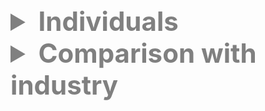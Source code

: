 <details><summary style="color:grey;font-size:300%;"><b>Individuals</b></summary style="color:grey;"> <details><summary style="color:Grey;font-size:200%;">Revenue (Quarterly QoQ Growth)</b></summary style="color:grey;font-size:200%;"><div>
<style scoped>
    .dataframe tbody tr th:only-of-type {
        vertical-align: middle;
    }

    .dataframe tbody tr th {
        vertical-align: top;
    }

    .dataframe thead th {
        text-align: right;
    }
</style>
<table border="1" class="dataframe">
  <thead>
    <tr style="text-align: right;">
      <th></th>
      <th>Absolute Deviation in Revenue (Quarterly QoQ Growth)</th>
    </tr>
    <tr>
      <th>Ticker</th>
      <th></th>
    </tr>
  </thead>
  <tbody>
    <tr>
      <th>ATO</th>
      <td>89.722618</td>
    </tr>
    <tr>
      <th>BKH</th>
      <td>88.081629</td>
    </tr>
    <tr>
      <th>NVDA</th>
      <td>86.964546</td>
    </tr>
    <tr>
      <th>MTN</th>
      <td>80.177897</td>
    </tr>
    <tr>
      <th>NFG</th>
      <td>59.664427</td>
    </tr>
  </tbody>
</table>
</div></details><details><summary style="color:Grey;font-size:200%;">Revenue (Annual YoY Growth)</b></summary style="color:grey;font-size:200%;"><div>
<style scoped>
    .dataframe tbody tr th:only-of-type {
        vertical-align: middle;
    }

    .dataframe tbody tr th {
        vertical-align: top;
    }

    .dataframe thead th {
        text-align: right;
    }
</style>
<table border="1" class="dataframe">
  <thead>
    <tr style="text-align: right;">
      <th></th>
      <th>Absolute Deviation in Revenue (Annual YoY Growth)</th>
    </tr>
    <tr>
      <th>Ticker</th>
      <th></th>
    </tr>
  </thead>
  <tbody>
    <tr>
      <th>CIVI</th>
      <td>234.577768</td>
    </tr>
    <tr>
      <th>ESTE</th>
      <td>231.120995</td>
    </tr>
    <tr>
      <th>AZZ</th>
      <td>136.090836</td>
    </tr>
    <tr>
      <th>CTRA</th>
      <td>86.406598</td>
    </tr>
    <tr>
      <th>QDEL</th>
      <td>82.588732</td>
    </tr>
  </tbody>
</table>
</div></details><details><summary style="color:Grey;font-size:200%;">Gross Profit (Quarterly QoQ Growth)</b></summary style="color:grey;font-size:200%;"><div>
<style scoped>
    .dataframe tbody tr th:only-of-type {
        vertical-align: middle;
    }

    .dataframe tbody tr th {
        vertical-align: top;
    }

    .dataframe thead th {
        text-align: right;
    }
</style>
<table border="1" class="dataframe">
  <thead>
    <tr style="text-align: right;">
      <th></th>
      <th>Absolute Deviation in Gross Profit (Quarterly QoQ Growth)</th>
    </tr>
    <tr>
      <th>Ticker</th>
      <th></th>
    </tr>
  </thead>
  <tbody>
    <tr>
      <th>CHK</th>
      <td>139.053604</td>
    </tr>
    <tr>
      <th>GPOR</th>
      <td>115.929149</td>
    </tr>
    <tr>
      <th>MTN</th>
      <td>114.188257</td>
    </tr>
    <tr>
      <th>RRC</th>
      <td>111.698146</td>
    </tr>
    <tr>
      <th>NVDA</th>
      <td>104.190060</td>
    </tr>
  </tbody>
</table>
</div></details><details><summary style="color:Grey;font-size:200%;">Gross Profit (Annual YoY Growth)</b></summary style="color:grey;font-size:200%;"><div>
<style scoped>
    .dataframe tbody tr th:only-of-type {
        vertical-align: middle;
    }

    .dataframe tbody tr th {
        vertical-align: top;
    }

    .dataframe thead th {
        text-align: right;
    }
</style>
<table border="1" class="dataframe">
  <thead>
    <tr style="text-align: right;">
      <th></th>
      <th>Absolute Deviation in Gross Profit (Annual YoY Growth)</th>
    </tr>
    <tr>
      <th>Ticker</th>
      <th></th>
    </tr>
  </thead>
  <tbody>
    <tr>
      <th>VST</th>
      <td>4688.607374</td>
    </tr>
    <tr>
      <th>VLO</th>
      <td>297.963175</td>
    </tr>
    <tr>
      <th>PBF</th>
      <td>233.024383</td>
    </tr>
    <tr>
      <th>CVI</th>
      <td>207.401264</td>
    </tr>
    <tr>
      <th>ESTE</th>
      <td>179.930396</td>
    </tr>
  </tbody>
</table>
</div></details><details><summary style="color:Grey;font-size:200%;">Gross Margin (FY)</b></summary style="color:grey;font-size:200%;"><div>
<style scoped>
    .dataframe tbody tr th:only-of-type {
        vertical-align: middle;
    }

    .dataframe tbody tr th {
        vertical-align: top;
    }

    .dataframe thead th {
        text-align: right;
    }
</style>
<table border="1" class="dataframe">
  <thead>
    <tr style="text-align: right;">
      <th></th>
      <th>Absolute Deviation in Gross Margin (FY)</th>
    </tr>
    <tr>
      <th>Ticker</th>
      <th></th>
    </tr>
  </thead>
  <tbody>
    <tr>
      <th>BKNG</th>
      <td>60.555004</td>
    </tr>
    <tr>
      <th>HQI</th>
      <td>56.142132</td>
    </tr>
    <tr>
      <th>JYNT</th>
      <td>53.810685</td>
    </tr>
    <tr>
      <th>IMMR</th>
      <td>53.475269</td>
    </tr>
    <tr>
      <th>VRRM</th>
      <td>45.658249</td>
    </tr>
  </tbody>
</table>
</div></details><details><summary style="color:Grey;font-size:200%;">EBITDA (Quarterly QoQ Growth)</b></summary style="color:grey;font-size:200%;"><div>
<style scoped>
    .dataframe tbody tr th:only-of-type {
        vertical-align: middle;
    }

    .dataframe tbody tr th {
        vertical-align: top;
    }

    .dataframe thead th {
        text-align: right;
    }
</style>
<table border="1" class="dataframe">
  <thead>
    <tr style="text-align: right;">
      <th></th>
      <th>Absolute Deviation in EBITDA (Quarterly QoQ Growth)</th>
    </tr>
    <tr>
      <th>Ticker</th>
      <th></th>
    </tr>
  </thead>
  <tbody>
    <tr>
      <th>EXPI</th>
      <td>1271.057627</td>
    </tr>
    <tr>
      <th>TTD</th>
      <td>815.727582</td>
    </tr>
    <tr>
      <th>ZM</th>
      <td>479.314611</td>
    </tr>
    <tr>
      <th>ELF</th>
      <td>360.173900</td>
    </tr>
    <tr>
      <th>ACIW</th>
      <td>336.306505</td>
    </tr>
  </tbody>
</table>
</div></details><details><summary style="color:Grey;font-size:200%;">EBITDA (Annual YoY Growth)</b></summary style="color:grey;font-size:200%;"><div>
<style scoped>
    .dataframe tbody tr th:only-of-type {
        vertical-align: middle;
    }

    .dataframe tbody tr th {
        vertical-align: top;
    }

    .dataframe thead th {
        text-align: right;
    }
</style>
<table border="1" class="dataframe">
  <thead>
    <tr style="text-align: right;">
      <th></th>
      <th>Absolute Deviation in EBITDA (Annual YoY Growth)</th>
    </tr>
    <tr>
      <th>Ticker</th>
      <th></th>
    </tr>
  </thead>
  <tbody>
    <tr>
      <th>OSUR</th>
      <td>100958.485745</td>
    </tr>
    <tr>
      <th>ZIP</th>
      <td>1607.436300</td>
    </tr>
    <tr>
      <th>VST</th>
      <td>272.621524</td>
    </tr>
    <tr>
      <th>CIVI</th>
      <td>211.294155</td>
    </tr>
    <tr>
      <th>ESTE</th>
      <td>192.076871</td>
    </tr>
  </tbody>
</table>
</div></details><details><summary style="color:Grey;font-size:200%;">Operating Margin (FY)</b></summary style="color:grey;font-size:200%;"><div>
<style scoped>
    .dataframe tbody tr th:only-of-type {
        vertical-align: middle;
    }

    .dataframe tbody tr th {
        vertical-align: top;
    }

    .dataframe thead th {
        text-align: right;
    }
</style>
<table border="1" class="dataframe">
  <thead>
    <tr style="text-align: right;">
      <th></th>
      <th>Absolute Deviation in Operating Margin (FY)</th>
    </tr>
    <tr>
      <th>Ticker</th>
      <th></th>
    </tr>
  </thead>
  <tbody>
    <tr>
      <th>SDGR</th>
      <td>64.695758</td>
    </tr>
    <tr>
      <th>V</th>
      <td>51.918145</td>
    </tr>
    <tr>
      <th>IMMR</th>
      <td>44.346019</td>
    </tr>
    <tr>
      <th>MRVI</th>
      <td>42.399503</td>
    </tr>
    <tr>
      <th>HQI</th>
      <td>39.581523</td>
    </tr>
  </tbody>
</table>
</div></details><details><summary style="color:Grey;font-size:200%;">EPS Diluted (Quarterly QoQ Growth)</b></summary style="color:grey;font-size:200%;"><div>
<style scoped>
    .dataframe tbody tr th:only-of-type {
        vertical-align: middle;
    }

    .dataframe tbody tr th {
        vertical-align: top;
    }

    .dataframe thead th {
        text-align: right;
    }
</style>
<table border="1" class="dataframe">
  <thead>
    <tr style="text-align: right;">
      <th></th>
      <th>Absolute Deviation in EPS Diluted (Quarterly QoQ Growth)</th>
    </tr>
    <tr>
      <th>Ticker</th>
      <th></th>
    </tr>
  </thead>
  <tbody>
    <tr>
      <th>CCOI</th>
      <td>12072.221264</td>
    </tr>
    <tr>
      <th>MRVI</th>
      <td>9990.582285</td>
    </tr>
    <tr>
      <th>RMBS</th>
      <td>4962.487496</td>
    </tr>
    <tr>
      <th>MNRO</th>
      <td>2897.532211</td>
    </tr>
    <tr>
      <th>JBT</th>
      <td>1363.979548</td>
    </tr>
  </tbody>
</table>
</div></details><details><summary style="color:Grey;font-size:200%;">EPS Diluted (Annual YoY Growth)</b></summary style="color:grey;font-size:200%;"><div>
<style scoped>
    .dataframe tbody tr th:only-of-type {
        vertical-align: middle;
    }

    .dataframe tbody tr th {
        vertical-align: top;
    }

    .dataframe thead th {
        text-align: right;
    }
</style>
<table border="1" class="dataframe">
  <thead>
    <tr style="text-align: right;">
      <th></th>
      <th>Absolute Deviation in EPS Diluted (Annual YoY Growth)</th>
    </tr>
    <tr>
      <th>Ticker</th>
      <th></th>
    </tr>
  </thead>
  <tbody>
    <tr>
      <th>NABL</th>
      <td>14968.849766</td>
    </tr>
    <tr>
      <th>TTGT</th>
      <td>3628.580615</td>
    </tr>
    <tr>
      <th>APOG</th>
      <td>3147.859582</td>
    </tr>
    <tr>
      <th>ZIP</th>
      <td>2671.880069</td>
    </tr>
    <tr>
      <th>SM</th>
      <td>2531.726216</td>
    </tr>
  </tbody>
</table>
</div></details><details><summary style="color:Grey;font-size:200%;">EPS Diluted (FY)</b></summary style="color:grey;font-size:200%;"><div>
<style scoped>
    .dataframe tbody tr th:only-of-type {
        vertical-align: middle;
    }

    .dataframe tbody tr th {
        vertical-align: top;
    }

    .dataframe thead th {
        text-align: right;
    }
</style>
<table border="1" class="dataframe">
  <thead>
    <tr style="text-align: right;">
      <th></th>
      <th>Absolute Deviation in EPS Diluted (FY)</th>
    </tr>
    <tr>
      <th>Ticker</th>
      <th></th>
    </tr>
  </thead>
  <tbody>
    <tr>
      <th>BKNG</th>
      <td>68.195589</td>
    </tr>
    <tr>
      <th>AMR</th>
      <td>63.868700</td>
    </tr>
    <tr>
      <th>DDS</th>
      <td>42.347330</td>
    </tr>
    <tr>
      <th>CHRD</th>
      <td>41.929600</td>
    </tr>
    <tr>
      <th>GPI</th>
      <td>38.674430</td>
    </tr>
  </tbody>
</table>
</div></details><details><summary style="color:Grey;font-size:200%;">Net Income (Quarterly QoQ Growth)</b></summary style="color:grey;font-size:200%;"><div>
<style scoped>
    .dataframe tbody tr th:only-of-type {
        vertical-align: middle;
    }

    .dataframe tbody tr th {
        vertical-align: top;
    }

    .dataframe thead th {
        text-align: right;
    }
</style>
<table border="1" class="dataframe">
  <thead>
    <tr style="text-align: right;">
      <th></th>
      <th>Absolute Deviation in Net Income (Quarterly QoQ Growth)</th>
    </tr>
    <tr>
      <th>Ticker</th>
      <th></th>
    </tr>
  </thead>
  <tbody>
    <tr>
      <th>CCOI</th>
      <td>12114.447521</td>
    </tr>
    <tr>
      <th>MRVI</th>
      <td>9829.747472</td>
    </tr>
    <tr>
      <th>RMBS</th>
      <td>4981.379233</td>
    </tr>
    <tr>
      <th>MNRO</th>
      <td>1989.477211</td>
    </tr>
    <tr>
      <th>JBT</th>
      <td>1366.530571</td>
    </tr>
  </tbody>
</table>
</div></details><details><summary style="color:Grey;font-size:200%;">Net Income (Annual YoY Growth)</b></summary style="color:grey;font-size:200%;"><div>
<style scoped>
    .dataframe tbody tr th:only-of-type {
        vertical-align: middle;
    }

    .dataframe tbody tr th {
        vertical-align: top;
    }

    .dataframe thead th {
        text-align: right;
    }
</style>
<table border="1" class="dataframe">
  <thead>
    <tr style="text-align: right;">
      <th></th>
      <th>Absolute Deviation in Net Income (Annual YoY Growth)</th>
    </tr>
    <tr>
      <th>Ticker</th>
      <th></th>
    </tr>
  </thead>
  <tbody>
    <tr>
      <th>NABL</th>
      <td>14389.800831</td>
    </tr>
    <tr>
      <th>TTGT</th>
      <td>3989.355089</td>
    </tr>
    <tr>
      <th>APOG</th>
      <td>2769.925772</td>
    </tr>
    <tr>
      <th>ZIP</th>
      <td>2755.152455</td>
    </tr>
    <tr>
      <th>SM</th>
      <td>2510.095205</td>
    </tr>
  </tbody>
</table>
</div></details><details><summary style="color:Grey;font-size:200%;">Net Margin (FY)</b></summary style="color:grey;font-size:200%;"><div>
<style scoped>
    .dataframe tbody tr th:only-of-type {
        vertical-align: middle;
    }

    .dataframe tbody tr th {
        vertical-align: top;
    }

    .dataframe thead th {
        text-align: right;
    }
</style>
<table border="1" class="dataframe">
  <thead>
    <tr style="text-align: right;">
      <th></th>
      <th>Absolute Deviation in Net Margin (FY)</th>
    </tr>
    <tr>
      <th>Ticker</th>
      <th></th>
    </tr>
  </thead>
  <tbody>
    <tr>
      <th>SDGR</th>
      <td>70.707477</td>
    </tr>
    <tr>
      <th>IMMR</th>
      <td>63.524470</td>
    </tr>
    <tr>
      <th>MTSI</th>
      <td>48.959061</td>
    </tr>
    <tr>
      <th>INVA</th>
      <td>44.037010</td>
    </tr>
    <tr>
      <th>V</th>
      <td>38.273669</td>
    </tr>
  </tbody>
</table>
</div></details><details><summary style="color:Grey;font-size:200%;">Total Assets (Annual YoY Growth)</b></summary style="color:grey;font-size:200%;"><div>
<style scoped>
    .dataframe tbody tr th:only-of-type {
        vertical-align: middle;
    }

    .dataframe tbody tr th {
        vertical-align: top;
    }

    .dataframe thead th {
        text-align: right;
    }
</style>
<table border="1" class="dataframe">
  <thead>
    <tr style="text-align: right;">
      <th></th>
      <th>Absolute Deviation in Total Assets (Annual YoY Growth)</th>
    </tr>
    <tr>
      <th>Ticker</th>
      <th></th>
    </tr>
  </thead>
  <tbody>
    <tr>
      <th>SPGI</th>
      <td>298.425935</td>
    </tr>
    <tr>
      <th>QDEL</th>
      <td>241.561207</td>
    </tr>
    <tr>
      <th>ESTE</th>
      <td>130.647414</td>
    </tr>
    <tr>
      <th>GEN</th>
      <td>122.706249</td>
    </tr>
    <tr>
      <th>GCT</th>
      <td>111.542606</td>
    </tr>
  </tbody>
</table>
</div></details><details><summary style="color:Grey;font-size:200%;">Total Assets (Quarterly QoQ Growth)</b></summary style="color:grey;font-size:200%;"><div>
<style scoped>
    .dataframe tbody tr th:only-of-type {
        vertical-align: middle;
    }

    .dataframe tbody tr th {
        vertical-align: top;
    }

    .dataframe thead th {
        text-align: right;
    }
</style>
<table border="1" class="dataframe">
  <thead>
    <tr style="text-align: right;">
      <th></th>
      <th>Absolute Deviation in Total Assets (Quarterly QoQ Growth)</th>
    </tr>
    <tr>
      <th>Ticker</th>
      <th></th>
    </tr>
  </thead>
  <tbody>
    <tr>
      <th>CCOI</th>
      <td>144.022106</td>
    </tr>
    <tr>
      <th>XYL</th>
      <td>99.731305</td>
    </tr>
    <tr>
      <th>AMPH</th>
      <td>74.524051</td>
    </tr>
    <tr>
      <th>WAT</th>
      <td>33.914203</td>
    </tr>
    <tr>
      <th>ZYXI</th>
      <td>33.754571</td>
    </tr>
  </tbody>
</table>
</div></details><details><summary style="color:Grey;font-size:200%;">Total Debt (Quarterly QoQ Growth)</b></summary style="color:grey;font-size:200%;"><div>
<style scoped>
    .dataframe tbody tr th:only-of-type {
        vertical-align: middle;
    }

    .dataframe tbody tr th {
        vertical-align: top;
    }

    .dataframe thead th {
        text-align: right;
    }
</style>
<table border="1" class="dataframe">
  <thead>
    <tr style="text-align: right;">
      <th></th>
      <th>Absolute Deviation in Total Debt (Quarterly QoQ Growth)</th>
    </tr>
    <tr>
      <th>Ticker</th>
      <th></th>
    </tr>
  </thead>
  <tbody>
    <tr>
      <th>CIVI</th>
      <td>607.789975</td>
    </tr>
    <tr>
      <th>DAKT</th>
      <td>502.573105</td>
    </tr>
    <tr>
      <th>AMPH</th>
      <td>406.325434</td>
    </tr>
    <tr>
      <th>ZYXI</th>
      <td>180.809864</td>
    </tr>
    <tr>
      <th>EXPI</th>
      <td>107.453682</td>
    </tr>
  </tbody>
</table>
</div></details><details><summary style="color:Grey;font-size:200%;">Total Debt (Annual YoY Growth)</b></summary style="color:grey;font-size:200%;"><div>
<style scoped>
    .dataframe tbody tr th:only-of-type {
        vertical-align: middle;
    }

    .dataframe tbody tr th {
        vertical-align: top;
    }

    .dataframe thead th {
        text-align: right;
    }
</style>
<table border="1" class="dataframe">
  <thead>
    <tr style="text-align: right;">
      <th></th>
      <th>Absolute Deviation in Total Debt (Annual YoY Growth)</th>
    </tr>
    <tr>
      <th>Ticker</th>
      <th></th>
    </tr>
  </thead>
  <tbody>
    <tr>
      <th>GRC</th>
      <td>37819.814817</td>
    </tr>
    <tr>
      <th>COCO</th>
      <td>3528.795348</td>
    </tr>
    <tr>
      <th>VITL</th>
      <td>3053.888878</td>
    </tr>
    <tr>
      <th>GCT</th>
      <td>2596.264597</td>
    </tr>
    <tr>
      <th>ZIP</th>
      <td>2041.448215</td>
    </tr>
  </tbody>
</table>
</div></details><details><summary style="color:Grey;font-size:200%;">Free Cash Flow (Quarterly QoQ Growth)</b></summary style="color:grey;font-size:200%;"><div>
<style scoped>
    .dataframe tbody tr th:only-of-type {
        vertical-align: middle;
    }

    .dataframe tbody tr th {
        vertical-align: top;
    }

    .dataframe thead th {
        text-align: right;
    }
</style>
<table border="1" class="dataframe">
  <thead>
    <tr style="text-align: right;">
      <th></th>
      <th>Absolute Deviation in Free Cash Flow (Quarterly QoQ Growth)</th>
    </tr>
    <tr>
      <th>Ticker</th>
      <th></th>
    </tr>
  </thead>
  <tbody>
    <tr>
      <th>ALNT</th>
      <td>34039.441927</td>
    </tr>
    <tr>
      <th>BDX</th>
      <td>28788.329287</td>
    </tr>
    <tr>
      <th>HOG</th>
      <td>19778.684454</td>
    </tr>
    <tr>
      <th>GHC</th>
      <td>7300.561921</td>
    </tr>
    <tr>
      <th>IP</th>
      <td>6025.120549</td>
    </tr>
  </tbody>
</table>
</div></details><details><summary style="color:Grey;font-size:200%;">Free Cash Flow (Annual YoY Growth)</b></summary style="color:grey;font-size:200%;"><div>
<style scoped>
    .dataframe tbody tr th:only-of-type {
        vertical-align: middle;
    }

    .dataframe tbody tr th {
        vertical-align: top;
    }

    .dataframe thead th {
        text-align: right;
    }
</style>
<table border="1" class="dataframe">
  <thead>
    <tr style="text-align: right;">
      <th></th>
      <th>Absolute Deviation in Free Cash Flow (Annual YoY Growth)</th>
    </tr>
    <tr>
      <th>Ticker</th>
      <th></th>
    </tr>
  </thead>
  <tbody>
    <tr>
      <th>LZB</th>
      <td>5313.619718</td>
    </tr>
    <tr>
      <th>VITL</th>
      <td>4515.303125</td>
    </tr>
    <tr>
      <th>BECN</th>
      <td>2435.202203</td>
    </tr>
    <tr>
      <th>CHRW</th>
      <td>2298.182551</td>
    </tr>
    <tr>
      <th>PBF</th>
      <td>1534.088464</td>
    </tr>
  </tbody>
</table>
</div></details><details><summary style="color:Grey;font-size:200%;">Free Cash Flow Margin (FY)</b></summary style="color:grey;font-size:200%;"><div>
<style scoped>
    .dataframe tbody tr th:only-of-type {
        vertical-align: middle;
    }

    .dataframe tbody tr th {
        vertical-align: top;
    }

    .dataframe thead th {
        text-align: right;
    }
</style>
<table border="1" class="dataframe">
  <thead>
    <tr style="text-align: right;">
      <th></th>
      <th>Absolute Deviation in Free Cash Flow Margin (FY)</th>
    </tr>
    <tr>
      <th>Ticker</th>
      <th></th>
    </tr>
  </thead>
  <tbody>
    <tr>
      <th>IMMR</th>
      <td>88.711429</td>
    </tr>
    <tr>
      <th>V</th>
      <td>48.195440</td>
    </tr>
    <tr>
      <th>ATO</th>
      <td>46.062345</td>
    </tr>
    <tr>
      <th>SDGR</th>
      <td>45.387959</td>
    </tr>
    <tr>
      <th>IDCC</th>
      <td>43.147000</td>
    </tr>
  </tbody>
</table>
</div></details><details><summary style="color:Grey;font-size:200%;">Volatility</b></summary style="color:grey;font-size:200%;"><div>
<style scoped>
    .dataframe tbody tr th:only-of-type {
        vertical-align: middle;
    }

    .dataframe tbody tr th {
        vertical-align: top;
    }

    .dataframe thead th {
        text-align: right;
    }
</style>
<table border="1" class="dataframe">
  <thead>
    <tr style="text-align: right;">
      <th></th>
      <th>Absolute Deviation in Volatility</th>
    </tr>
    <tr>
      <th>Ticker</th>
      <th></th>
    </tr>
  </thead>
  <tbody>
    <tr>
      <th>ERII</th>
      <td>15.066838</td>
    </tr>
    <tr>
      <th>LRN</th>
      <td>15.007083</td>
    </tr>
    <tr>
      <th>CHX</th>
      <td>14.456467</td>
    </tr>
    <tr>
      <th>PRG</th>
      <td>11.562402</td>
    </tr>
    <tr>
      <th>FTV</th>
      <td>9.596768</td>
    </tr>
  </tbody>
</table>
</div></details><details><summary style="color:Grey;font-size:200%;">Volatility Month</b></summary style="color:grey;font-size:200%;"><div>
<style scoped>
    .dataframe tbody tr th:only-of-type {
        vertical-align: middle;
    }

    .dataframe tbody tr th {
        vertical-align: top;
    }

    .dataframe thead th {
        text-align: right;
    }
</style>
<table border="1" class="dataframe">
  <thead>
    <tr style="text-align: right;">
      <th></th>
      <th>Absolute Deviation in Volatility Month</th>
    </tr>
    <tr>
      <th>Ticker</th>
      <th></th>
    </tr>
  </thead>
  <tbody>
    <tr>
      <th>EBIX</th>
      <td>11.310904</td>
    </tr>
    <tr>
      <th>GCT</th>
      <td>9.311715</td>
    </tr>
    <tr>
      <th>LWAY</th>
      <td>5.840848</td>
    </tr>
    <tr>
      <th>RYAM</th>
      <td>4.442398</td>
    </tr>
    <tr>
      <th>AEHR</th>
      <td>3.973016</td>
    </tr>
  </tbody>
</table>
</div></details><details><summary style="color:Grey;font-size:200%;">Volatility Week</b></summary style="color:grey;font-size:200%;"><div>
<style scoped>
    .dataframe tbody tr th:only-of-type {
        vertical-align: middle;
    }

    .dataframe tbody tr th {
        vertical-align: top;
    }

    .dataframe thead th {
        text-align: right;
    }
</style>
<table border="1" class="dataframe">
  <thead>
    <tr style="text-align: right;">
      <th></th>
      <th>Absolute Deviation in Volatility Week</th>
    </tr>
    <tr>
      <th>Ticker</th>
      <th></th>
    </tr>
  </thead>
  <tbody>
    <tr>
      <th>LWAY</th>
      <td>6.223170</td>
    </tr>
    <tr>
      <th>EBIX</th>
      <td>5.955659</td>
    </tr>
    <tr>
      <th>GCT</th>
      <td>4.934371</td>
    </tr>
    <tr>
      <th>CALX</th>
      <td>4.538860</td>
    </tr>
    <tr>
      <th>HRMY</th>
      <td>4.117521</td>
    </tr>
  </tbody>
</table>
</div></details><details><summary style="color:Grey;font-size:200%;">EPS Forecast (MRQ)</b></summary style="color:grey;font-size:200%;"><div>
<style scoped>
    .dataframe tbody tr th:only-of-type {
        vertical-align: middle;
    }

    .dataframe tbody tr th {
        vertical-align: top;
    }

    .dataframe thead th {
        text-align: right;
    }
</style>
<table border="1" class="dataframe">
  <thead>
    <tr style="text-align: right;">
      <th></th>
      <th>Absolute Deviation in EPS Forecast (MRQ)</th>
    </tr>
    <tr>
      <th>Ticker</th>
      <th></th>
    </tr>
  </thead>
  <tbody>
    <tr>
      <th>BKNG</th>
      <td>64.397050</td>
    </tr>
    <tr>
      <th>AVGO</th>
      <td>9.482978</td>
    </tr>
    <tr>
      <th>URI</th>
      <td>9.425825</td>
    </tr>
    <tr>
      <th>REGN</th>
      <td>9.097300</td>
    </tr>
    <tr>
      <th>CABO</th>
      <td>8.627210</td>
    </tr>
  </tbody>
</table>
</div></details><details><summary style="color:Grey;font-size:200%;">Return on Assets (TTM)</b></summary style="color:grey;font-size:200%;"><div>
<style scoped>
    .dataframe tbody tr th:only-of-type {
        vertical-align: middle;
    }

    .dataframe tbody tr th {
        vertical-align: top;
    }

    .dataframe thead th {
        text-align: right;
    }
</style>
<table border="1" class="dataframe">
  <thead>
    <tr style="text-align: right;">
      <th></th>
      <th>Absolute Deviation in Return on Assets (TTM)</th>
    </tr>
    <tr>
      <th>Ticker</th>
      <th></th>
    </tr>
  </thead>
  <tbody>
    <tr>
      <th>CCOI</th>
      <td>33.031136</td>
    </tr>
    <tr>
      <th>MED</th>
      <td>31.308000</td>
    </tr>
    <tr>
      <th>GPOR</th>
      <td>26.272003</td>
    </tr>
    <tr>
      <th>CHK</th>
      <td>24.716683</td>
    </tr>
    <tr>
      <th>HRMY</th>
      <td>22.304371</td>
    </tr>
  </tbody>
</table>
</div></details><details><summary style="color:Grey;font-size:200%;">Return on Equity (TTM)</b></summary style="color:grey;font-size:200%;"><div>
<style scoped>
    .dataframe tbody tr th:only-of-type {
        vertical-align: middle;
    }

    .dataframe tbody tr th {
        vertical-align: top;
    }

    .dataframe thead th {
        text-align: right;
    }
</style>
<table border="1" class="dataframe">
  <thead>
    <tr style="text-align: right;">
      <th></th>
      <th>Absolute Deviation in Return on Equity (TTM)</th>
    </tr>
    <tr>
      <th>Ticker</th>
      <th></th>
    </tr>
  </thead>
  <tbody>
    <tr>
      <th>CL</th>
      <td>2782.352338</td>
    </tr>
    <tr>
      <th>HD</th>
      <td>1991.183118</td>
    </tr>
    <tr>
      <th>CCOI</th>
      <td>1501.433319</td>
    </tr>
    <tr>
      <th>HRB</th>
      <td>415.410323</td>
    </tr>
    <tr>
      <th>IT</th>
      <td>388.521946</td>
    </tr>
  </tbody>
</table>
</div></details><details><summary style="color:Grey;font-size:200%;">Return on Invested Capital (TTM)</b></summary style="color:grey;font-size:200%;"><div>
<style scoped>
    .dataframe tbody tr th:only-of-type {
        vertical-align: middle;
    }

    .dataframe tbody tr th {
        vertical-align: top;
    }

    .dataframe thead th {
        text-align: right;
    }
</style>
<table border="1" class="dataframe">
  <thead>
    <tr style="text-align: right;">
      <th></th>
      <th>Absolute Deviation in Return on Invested Capital (TTM)</th>
    </tr>
    <tr>
      <th>Ticker</th>
      <th></th>
    </tr>
  </thead>
  <tbody>
    <tr>
      <th>MED</th>
      <td>59.937529</td>
    </tr>
    <tr>
      <th>GPOR</th>
      <td>46.346362</td>
    </tr>
    <tr>
      <th>AAPL</th>
      <td>44.777796</td>
    </tr>
    <tr>
      <th>CCOI</th>
      <td>44.262468</td>
    </tr>
    <tr>
      <th>ADP</th>
      <td>38.456029</td>
    </tr>
  </tbody>
</table>
</div></details><details><summary style="color:Grey;font-size:200%;">Quick Ratio (MRQ)</b></summary style="color:grey;font-size:200%;"><div>
<style scoped>
    .dataframe tbody tr th:only-of-type {
        vertical-align: middle;
    }

    .dataframe tbody tr th {
        vertical-align: top;
    }

    .dataframe thead th {
        text-align: right;
    }
</style>
<table border="1" class="dataframe">
  <thead>
    <tr style="text-align: right;">
      <th></th>
      <th>Absolute Deviation in Quick Ratio (MRQ)</th>
    </tr>
    <tr>
      <th>Ticker</th>
      <th></th>
    </tr>
  </thead>
  <tbody>
    <tr>
      <th>LPRO</th>
      <td>13.464441</td>
    </tr>
    <tr>
      <th>SLP</th>
      <td>12.849756</td>
    </tr>
    <tr>
      <th>TTGT</th>
      <td>7.473406</td>
    </tr>
    <tr>
      <th>HCC</th>
      <td>7.308191</td>
    </tr>
    <tr>
      <th>OLED</th>
      <td>6.204072</td>
    </tr>
  </tbody>
</table>
</div></details><details><summary style="color:Grey;font-size:200%;">Price to Book (FY)</b></summary style="color:grey;font-size:200%;"><div>
<style scoped>
    .dataframe tbody tr th:only-of-type {
        vertical-align: middle;
    }

    .dataframe tbody tr th {
        vertical-align: top;
    }

    .dataframe thead th {
        text-align: right;
    }
</style>
<table border="1" class="dataframe">
  <thead>
    <tr style="text-align: right;">
      <th></th>
      <th>Absolute Deviation in Price to Book (FY)</th>
    </tr>
    <tr>
      <th>Ticker</th>
      <th></th>
    </tr>
  </thead>
  <tbody>
    <tr>
      <th>COR</th>
      <td>188.302829</td>
    </tr>
    <tr>
      <th>HRB</th>
      <td>182.886442</td>
    </tr>
    <tr>
      <th>HD</th>
      <td>175.393237</td>
    </tr>
    <tr>
      <th>CL</th>
      <td>140.688098</td>
    </tr>
    <tr>
      <th>IT</th>
      <td>107.405461</td>
    </tr>
  </tbody>
</table>
</div></details><details><summary style="color:Grey;font-size:200%;">Price to Earnings Ratio (TTM)</b></summary style="color:grey;font-size:200%;"><div>
<style scoped>
    .dataframe tbody tr th:only-of-type {
        vertical-align: middle;
    }

    .dataframe tbody tr th {
        vertical-align: top;
    }

    .dataframe thead th {
        text-align: right;
    }
</style>
<table border="1" class="dataframe">
  <thead>
    <tr style="text-align: right;">
      <th></th>
      <th>Absolute Deviation in Price to Earnings Ratio (TTM)</th>
    </tr>
    <tr>
      <th>Ticker</th>
      <th></th>
    </tr>
  </thead>
  <tbody>
    <tr>
      <th>UTZ</th>
      <td>3532.387744</td>
    </tr>
    <tr>
      <th>AMED</th>
      <td>1231.306001</td>
    </tr>
    <tr>
      <th>NRDS</th>
      <td>879.850304</td>
    </tr>
    <tr>
      <th>HQY</th>
      <td>382.917242</td>
    </tr>
    <tr>
      <th>KWR</th>
      <td>261.621788</td>
    </tr>
  </tbody>
</table>
</div></details><details><summary style="color:Grey;font-size:200%;">Price to Free Cash Flow (TTM)</b></summary style="color:grey;font-size:200%;"><div>
<style scoped>
    .dataframe tbody tr th:only-of-type {
        vertical-align: middle;
    }

    .dataframe tbody tr th {
        vertical-align: top;
    }

    .dataframe thead th {
        text-align: right;
    }
</style>
<table border="1" class="dataframe">
  <thead>
    <tr style="text-align: right;">
      <th></th>
      <th>Absolute Deviation in Price to Free Cash Flow (TTM)</th>
    </tr>
    <tr>
      <th>Ticker</th>
      <th></th>
    </tr>
  </thead>
  <tbody>
    <tr>
      <th>PEN</th>
      <td>15181.394893</td>
    </tr>
    <tr>
      <th>FLS</th>
      <td>990.472869</td>
    </tr>
    <tr>
      <th>XPO</th>
      <td>288.630050</td>
    </tr>
    <tr>
      <th>SXT</th>
      <td>230.050549</td>
    </tr>
    <tr>
      <th>TSLA</th>
      <td>189.371220</td>
    </tr>
  </tbody>
</table>
</div></details><details><summary style="color:Grey;font-size:200%;">Price to Revenue Ratio (TTM)</b></summary style="color:grey;font-size:200%;"><div>
<style scoped>
    .dataframe tbody tr th:only-of-type {
        vertical-align: middle;
    }

    .dataframe tbody tr th {
        vertical-align: top;
    }

    .dataframe thead th {
        text-align: right;
    }
</style>
<table border="1" class="dataframe">
  <thead>
    <tr style="text-align: right;">
      <th></th>
      <th>Absolute Deviation in Price to Revenue Ratio (TTM)</th>
    </tr>
    <tr>
      <th>Ticker</th>
      <th></th>
    </tr>
  </thead>
  <tbody>
    <tr>
      <th>NVDA</th>
      <td>28.661948</td>
    </tr>
    <tr>
      <th>TTD</th>
      <td>15.621729</td>
    </tr>
    <tr>
      <th>LLY</th>
      <td>13.317696</td>
    </tr>
    <tr>
      <th>V</th>
      <td>12.544168</td>
    </tr>
    <tr>
      <th>TW</th>
      <td>10.811773</td>
    </tr>
  </tbody>
</table>
</div></details></details><details><summary style="color:grey; font-size:300%;"><b>Comparison with industry</b></summary style="color:grey;"><table border="1" class="dataframe">
  <thead>
    <tr style="text-align: right;">
      <th></th>
      <th>336</th>
      <th>Sector</th>
    </tr>
  </thead>
  <tbody>
    <tr>
      <th>Revenue (Quarterly QoQ Growth)</th>
      <td>-5.660154</td>
      <td>5.616478</td>
    </tr>
    <tr>
      <th>Revenue (Annual YoY Growth)</th>
      <td>10.435628</td>
      <td>25.848072</td>
    </tr>
    <tr>
      <th>Gross Profit (Quarterly QoQ Growth)</th>
      <td>-6.735718</td>
      <td>6.675007</td>
    </tr>
    <tr>
      <th>Gross Profit (Annual YoY Growth)</th>
      <td>11.574244</td>
      <td>31.071330</td>
    </tr>
    <tr>
      <th>Gross Margin (FY)</th>
      <td>84.952737</td>
      <td>41.708266</td>
    </tr>
    <tr>
      <th>EBITDA (Quarterly QoQ Growth)</th>
      <td>-4.396438</td>
      <td>160.509702</td>
    </tr>
    <tr>
      <th>EBITDA (Annual YoY Growth)</th>
      <td>11.677857</td>
      <td>35.481999</td>
    </tr>
    <tr>
      <th>Operating Margin (FY)</th>
      <td>34.385728</td>
      <td>17.143364</td>
    </tr>
    <tr>
      <th>EPS Diluted (Quarterly QoQ Growth)</th>
      <td>-0.023952</td>
      <td>108.166615</td>
    </tr>
    <tr>
      <th>EPS Diluted (Annual YoY Growth)</th>
      <td>35.526316</td>
      <td>60.244209</td>
    </tr>
    <tr>
      <th>EPS Diluted (FY)</th>
      <td>1.4832</td>
      <td>4.877022</td>
    </tr>
    <tr>
      <th>Net Income (Quarterly QoQ Growth)</th>
      <td>1.421358</td>
      <td>107.192529</td>
    </tr>
    <tr>
      <th>Net Income (Annual YoY Growth)</th>
      <td>36.268009</td>
      <td>64.858820</td>
    </tr>
    <tr>
      <th>Net Margin (FY)</th>
      <td>26.00092</td>
      <td>10.361055</td>
    </tr>
    <tr>
      <th>Total Assets (Annual YoY Growth)</th>
      <td>4.506559</td>
      <td>2.044538</td>
    </tr>
    <tr>
      <th>Total Assets (Quarterly QoQ Growth)</th>
      <td>4.013339</td>
      <td>3.023212</td>
    </tr>
    <tr>
      <th>Total Debt (Quarterly QoQ Growth)</th>
      <td>-9.761296</td>
      <td>-11.205147</td>
    </tr>
    <tr>
      <th>Total Debt (Annual YoY Growth)</th>
      <td>14.845259</td>
      <td>2.220834</td>
    </tr>
    <tr>
      <th>Free Cash Flow (Quarterly QoQ Growth)</th>
      <td>226.467691</td>
      <td>120.114683</td>
    </tr>
    <tr>
      <th>Free Cash Flow (Annual YoY Growth)</th>
      <td>8.636836</td>
      <td>75.353304</td>
    </tr>
    <tr>
      <th>Free Cash Flow Margin (FY)</th>
      <td>51.280093</td>
      <td>17.004812</td>
    </tr>
    <tr>
      <th>Volatility</th>
      <td>0.876186</td>
      <td>2.518390</td>
    </tr>
    <tr>
      <th>Volatility Month</th>
      <td>2.016844</td>
      <td>2.818714</td>
    </tr>
    <tr>
      <th>Volatility Week</th>
      <td>1.850409</td>
      <td>2.513388</td>
    </tr>
    <tr>
      <th>EPS Forecast (MRQ)</th>
      <td>0.54739</td>
      <td>1.803667</td>
    </tr>
    <tr>
      <th>Return on Assets (TTM)</th>
      <td>5.361826</td>
      <td>5.582504</td>
    </tr>
    <tr>
      <th>Return on Equity (TTM)</th>
      <td>6.760973</td>
      <td>14.475266</td>
    </tr>
    <tr>
      <th>Return on Invested Capital (TTM)</th>
      <td>6.72482</td>
      <td>7.075891</td>
    </tr>
    <tr>
      <th>Quick Ratio (MRQ)</th>
      <td>6.052428</td>
      <td>2.702297</td>
    </tr>
    <tr>
      <th>Price to Book (FY)</th>
      <td>3.468953</td>
      <td>3.685596</td>
    </tr>
    <tr>
      <th>Price to Earnings Ratio (TTM)</th>
      <td>52.086743</td>
      <td>101.900572</td>
    </tr>
    <tr>
      <th>Price to Free Cash Flow (TTM)</th>
      <td>26.172939</td>
      <td>31.003863</td>
    </tr>
    <tr>
      <th>Price to Revenue Ratio (TTM)</th>
      <td>14.45687</td>
      <td>3.645096</td>
    </tr>
  </tbody>
</table></details>